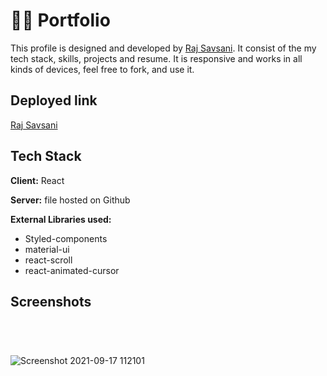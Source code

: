 # 👨‍💻 Portfolio

This profile is designed and developed by [Raj Savsani](https://github.com/raj-savsani). It consist of the my tech stack, skills, projects and resume. It is responsive and works in all kinds of devices, feel free to fork, and use it.


## Deployed link

[Raj Savsani](https://raj-savsani.github.io/Portfolio/)


## Tech Stack

**Client:** React

**Server:** file hosted on Github

**External Libraries used:** 

- Styled-components
- material-ui
- react-scroll
- react-animated-cursor


## Screenshots

![]()

![]()

![]()

![]()

![Screenshot 2021-09-17 112101]()

  
